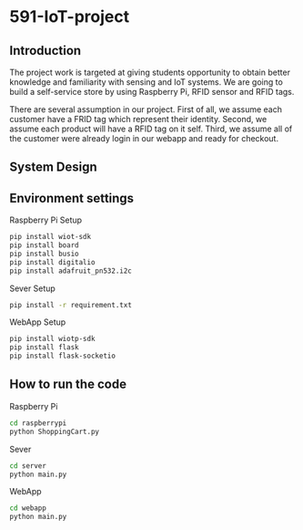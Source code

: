# 591-IoT-project

## Introduction
The project work is targeted at giving students opportunity to obtain better knowledge and familiarity with sensing and IoT systems. We are going to build a self-service store by using Raspberry Pi, RFID sensor and RFID tags. 

There are several assumption in our project. First of all, we assume each customer have a FRID tag which represent their identity. Second, we assume each product will have a RFID tag on it self. Third, we assume all of the customer were already login in our webapp and ready for checkout.

## System Design

## Environment settings
Raspberry Pi Setup
```sh
pip install wiot-sdk
pip install board
pip install busio
pip install digitalio
pip install adafruit_pn532.i2c
```

Sever Setup
```sh
pip install -r requirement.txt
```

WebApp Setup
```sh
pip install wiotp-sdk
pip install flask
pip install flask-socketio
```

## How to run the code
Raspberry Pi
```sh
cd raspberrypi
python ShoppingCart.py
```

Sever
```sh
cd server
python main.py
```

WebApp
```sh
cd webapp
python main.py
```

